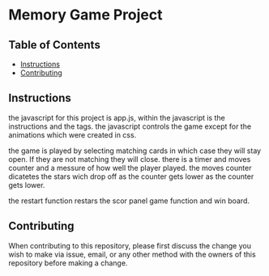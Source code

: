 # Memory Game Project

## Table of Contents

* [Instructions](#instructions)
* [Contributing](#contributing)

## Instructions

the javascript for this project is app.js, within the javascript is the instructions and the tags.
the javascript controls the game except for the animations which were created in css. 

the game is played by selecting matching cards in which case they will stay open. If they are not matching they will close. there is a timer and moves counter and a messure of how well the player played. the moves counter dicatetes the stars wich drop off as the counter gets lower as the counter gets lower.

the restart function restars the scor panel game function and win board.

## Contributing

When contributing to this repository, please first discuss the change you wish to make via issue, email, or any other method with the owners of this repository before making a change.
